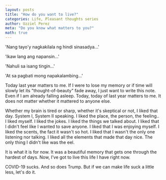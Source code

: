 ```yaml
---
layout: posts
title: "How do you want to live?"
categories: Life, Pleasant thoughts series
author: Uzziel Perez
meta: "Do you know what matters to you?"
math: true
---
```


'Nang tayo'y nagkakilala ng hindi sinasadya...'

'Ikaw lang ang napansin...'

'Nahuli sa isang tingin...'

'At sa pagbati mong napakalambing...'

Today last year matters to me.
If I were to lose my memory or if time will slowly let its "thought-of-beauty" fade away, I just want to write this note. Even if I am already falling asleep.
Today, today of last year matters to me.
It does not matter whether it mattered to anyone else.

Whether my brain is tired or sharp, whether it's skeptical or not, I liked
that day. System I, System II speaking. I liked the place, the person, the feeling.. I liked myself. I liked the jokes. I liked the things we talked about. I liked that I didn't feel like I wanted to save anyone. I liked that I was enjoying myself. I liked the scents, the fact it wasn't so hot. I liked that I wasn't the only one listening nor talking. I liked all the elements that made that day nice. The only thing I didn't like was the eel.

It is what it is for now. It was a beautiful memory that gets one through the hardest of days. Now, I've got to live this life I have right now.

COVID-19 sucks. And so does Trump. But if we can make life suck a little less, let's do it.
